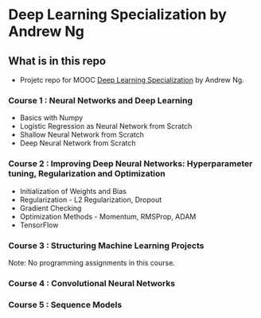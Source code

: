 
# Deep Learning Specialization by Andrew Ng

## What is in this repo

* Projetc repo for MOOC [Deep Learning Specialization](https://www.coursera.org/specializations/deep-learning) by Andrew Ng.

### Course 1 : Neural Networks and Deep Learning
* Basics with Numpy
* Logistic Regression as Neural Network from Scratch
* Shallow Neural Network from Scratch
* Deep Neural Network from Scratch

### Course 2 : Improving Deep Neural Networks: Hyperparameter tuning, Regularization and Optimization
* Initialization of Weights and Bias
* Regularization - L2 Regularization, Dropout
* Gradient Checking
* Optimization Methods - Momentum, RMSProp, ADAM
* TensorFlow

### Course 3 : Structuring Machine Learning Projects
Note: No programming assignments in this course.

### Course 4 : Convolutional Neural Networks

### Course 5 : Sequence Models

